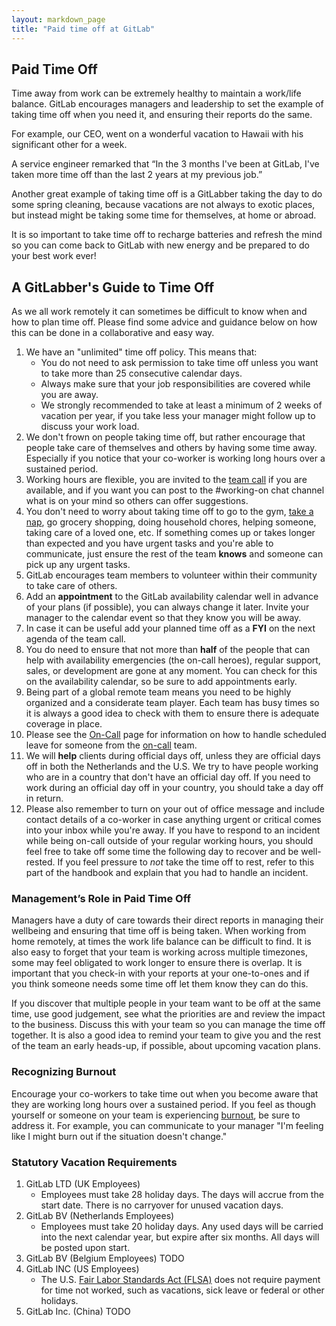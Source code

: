 ```yaml
---
layout: markdown_page
title: "Paid time off at GitLab"
---
```

## Paid Time Off
Time away from work can be extremely healthy to maintain a work/life balance. GitLab encourages managers and leadership to set the example of taking time off when you need it, and ensuring their reports do the same.

For example, our CEO, went on a wonderful vacation to Hawaii with his significant other for a week.  

A service engineer remarked that “In the 3 months I've been at GitLab, I've taken more time off than the last 2 years at my previous job.”

Another great example of taking time off is a GitLabber taking the day to do some spring cleaning, because vacations are not always to exotic places, but instead might be taking some time for themselves, at home or abroad.

It is so important to take time off to recharge batteries and refresh the mind so you can come back to GitLab with new energy and be prepared to do your best work ever!

## A GitLabber's Guide to Time Off

As we all work remotely it can sometimes be difficult to know when and how to plan time off. Please find some advice and guidance below on how this can be done in a collaborative and easy way.

1. We have an "unlimited" time off policy. This means that:
    * You do not need to ask permission to take time off unless you want to take more than 25 consecutive calendar days.
    * Always make sure that your job responsibilities are covered while you are away.
    * We strongly recommended to take at least a minimum of 2 weeks of vacation per year, if you take less your manager might follow up to discuss your work load.
1. We don't frown on people taking time off, but rather encourage that people take care of themselves and others by having some time away. Especially if you notice that your co-worker is working long hours over a sustained period.
1. Working hours are flexible, you are invited to the [team call](#team-call) if you are available, and if you want you can post to the #working-on chat channel what is on your mind so others can offer suggestions.
1. You don't need to worry about taking time off to go to the gym, [take a nap](https://m.signalvnoise.com/sleep-deprivation-is-not-a-badge-of-honor-f24fbff47a75), go grocery shopping, doing household chores, helping someone, taking care of a loved one, etc. If something comes up or takes longer than expected and you have urgent tasks and you're able to communicate, just ensure the rest of the team **knows** and someone can pick up any urgent tasks.
1. GitLab encourages team members to volunteer within their community to take care of others.
1. Add an **appointment** to the GitLab availability calendar well in advance of your plans (if possible), you can always change it later. Invite your manager to the calendar event so that they know you will be away.
1. In case it can be useful add your planned time off as a **FYI** on the next agenda of the team call.
1. You do need to ensure that not more than **half** of the people that can help with availability emergencies (the on-call heroes), regular support, sales, or development are gone at any moment. You can check for this on the availability calendar, so be sure to add appointments early.
1. Being part of a global remote team means you need to be highly organized and a considerate team player. Each team has busy times so it is always a good idea to check with them to ensure there is adequate coverage in place.
1. Please see the [On-Call](https://about.gitlab.com/handbook/on-call/)
page for information on how to handle scheduled leave for someone from the [on-call](#on-call) team.
1. We will **help** clients during official days off, unless they are official days off in both the Netherlands and the U.S. We try to have people working who are in a country that don't have an official day off. If you need to work during an official day off in your country, you should take a day off in return.
1. Please also remember to turn on your out of office message and include contact details of a co-worker in case anything urgent or critical comes into your inbox while you're away. If you have to respond to an incident while being on-call outside of your regular working hours, you should feel free to take off some time the following day to recover and be well-rested. If you feel pressure to _not_ take the time off to rest, refer to this part of the handbook and explain that you had to handle an incident.

### Management’s Role in Paid Time Off

Managers have a duty of care towards their direct reports in managing their wellbeing and ensuring that time off is being taken. When working from home remotely, at times the work life balance can be difficult to find. It is also easy to forget that your team is working across multiple timezones, some may feel obligated to work longer to ensure there is overlap. It is important that you check-in with your reports at your one-to-ones and if you think someone needs some time off let them know they can do this.

If you discover that multiple people in your team want to be off at the same time, use good judgement, see what the priorities are and review the impact to the business. Discuss this with your team so you can manage the time off together. It is also a good idea to remind your team to give you and the rest of the team an early heads-up, if possible, about upcoming vacation plans.

### Recognizing Burnout

Encourage your co-workers to take time out when you become aware that they are working long hours over a sustained period. If you feel as though yourself or someone on your team is experiencing [burnout](http://www.mayoclinic.org/healthy-lifestyle/adult-health/in-depth/burnout/art-20046642), be sure to address it. For example, you can communicate to your manager "I'm feeling like I might burn out if the situation doesn't change."

### Statutory Vacation Requirements
1. GitLab LTD (UK Employees)
   * Employees must take 28 holiday days. The days will accrue from the start date. There is no carryover for unused vacation days.
1. GitLab BV (Netherlands Employees)
    * Employees must take 20 holiday days. Any used days will be carried into the next calendar year, but expire after six months. All days will be posted upon start.
1. GitLab BV (Belgium Employees) TODO
1. GitLab INC (US Employees)
    * The U.S. [Fair Labor Standards Act (FLSA)](https://www.dol.gov/general/topic/workhours/vacation_leave) does not require payment for time not worked, such as vacations, sick leave or federal or other holidays.
1. GitLab Inc. (China) TODO
